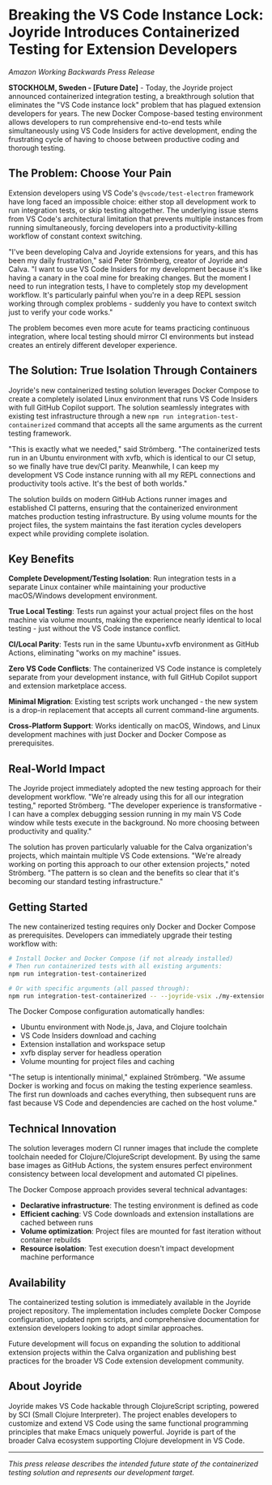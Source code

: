# Breaking the VS Code Instance Lock: Joyride Introduces Containerized Testing for Extension Developers

*Amazon Working Backwards Press Release*

**STOCKHOLM, Sweden - [Future Date]** - Today, the Joyride project announced containerized integration testing, a breakthrough solution that eliminates the "VS Code instance lock" problem that has plagued extension developers for years. The new Docker Compose-based testing environment allows developers to run comprehensive end-to-end tests while simultaneously using VS Code Insiders for active development, ending the frustrating cycle of having to choose between productive coding and thorough testing.

## The Problem: Choose Your Pain

Extension developers using VS Code's `@vscode/test-electron` framework have long faced an impossible choice: either stop all development work to run integration tests, or skip testing altogether. The underlying issue stems from VS Code's architectural limitation that prevents multiple instances from running simultaneously, forcing developers into a productivity-killing workflow of constant context switching.

"I've been developing Calva and Joyride extensions for years, and this has been my daily frustration," said Peter Strömberg, creator of Joyride and Calva. "I want to use VS Code Insiders for my development because it's like having a canary in the coal mine for breaking changes. But the moment I need to run integration tests, I have to completely stop my development workflow. It's particularly painful when you're in a deep REPL session working through complex problems - suddenly you have to context switch just to verify your code works."

The problem becomes even more acute for teams practicing continuous integration, where local testing should mirror CI environments but instead creates an entirely different developer experience.

## The Solution: True Isolation Through Containers

Joyride's new containerized testing solution leverages Docker Compose to create a completely isolated Linux environment that runs VS Code Insiders with full GitHub Copilot support. The solution seamlessly integrates with existing test infrastructure through a new `npm run integration-test-containerized` command that accepts all the same arguments as the current testing framework.

"This is exactly what we needed," said Strömberg. "The containerized tests run in an Ubuntu environment with xvfb, which is identical to our CI setup, so we finally have true dev/CI parity. Meanwhile, I can keep my development VS Code instance running with all my REPL connections and productivity tools active. It's the best of both worlds."

The solution builds on modern GitHub Actions runner images and established CI patterns, ensuring that the containerized environment matches production testing infrastructure. By using volume mounts for the project files, the system maintains the fast iteration cycles developers expect while providing complete isolation.

## Key Benefits

**Complete Development/Testing Isolation**: Run integration tests in a separate Linux container while maintaining your productive macOS/Windows development environment.

**True Local Testing**: Tests run against your actual project files on the host machine via volume mounts, making the experience nearly identical to local testing - just without the VS Code instance conflict.

**CI/Local Parity**: Tests run in the same Ubuntu+xvfb environment as GitHub Actions, eliminating "works on my machine" issues.

**Zero VS Code Conflicts**: The containerized VS Code instance is completely separate from your development instance, with full GitHub Copilot support and extension marketplace access.

**Minimal Migration**: Existing test scripts work unchanged - the new system is a drop-in replacement that accepts all current command-line arguments.

**Cross-Platform Support**: Works identically on macOS, Windows, and Linux development machines with just Docker and Docker Compose as prerequisites.

## Real-World Impact

The Joyride project immediately adopted the new testing approach for their development workflow. "We're already using this for all our integration testing," reported Strömberg. "The developer experience is transformative - I can have a complex debugging session running in my main VS Code window while tests execute in the background. No more choosing between productivity and quality."

The solution has proven particularly valuable for the Calva organization's projects, which maintain multiple VS Code extensions. "We're already working on porting this approach to our other extension projects," noted Strömberg. "The pattern is so clean and the benefits so clear that it's becoming our standard testing infrastructure."

## Getting Started

The new containerized testing requires only Docker and Docker Compose as prerequisites. Developers can immediately upgrade their testing workflow with:

```bash
# Install Docker and Docker Compose (if not already installed)
# Then run containerized tests with all existing arguments:
npm run integration-test-containerized

# Or with specific arguments (all passed through):
npm run integration-test-containerized -- --joyride-vsix ./my-extension.vsix
```

The Docker Compose configuration automatically handles:
- Ubuntu environment with Node.js, Java, and Clojure toolchain
- VS Code Insiders download and caching
- Extension installation and workspace setup
- xvfb display server for headless operation
- Volume mounting for project files and caching

"The setup is intentionally minimal," explained Strömberg. "We assume Docker is working and focus on making the testing experience seamless. The first run downloads and caches everything, then subsequent runs are fast because VS Code and dependencies are cached on the host volume."

## Technical Innovation

The solution leverages modern CI runner images that include the complete toolchain needed for Clojure/ClojureScript development. By using the same base images as GitHub Actions, the system ensures perfect environment consistency between local development and automated CI pipelines.

The Docker Compose approach provides several technical advantages:
- **Declarative infrastructure**: The testing environment is defined as code
- **Efficient caching**: VS Code downloads and extension installations are cached between runs
- **Volume optimization**: Project files are mounted for fast iteration without container rebuilds
- **Resource isolation**: Test execution doesn't impact development machine performance

## Availability

The containerized testing solution is immediately available in the Joyride project repository. The implementation includes complete Docker Compose configuration, updated npm scripts, and comprehensive documentation for extension developers looking to adopt similar approaches.

Future development will focus on expanding the solution to additional extension projects within the Calva organization and publishing best practices for the broader VS Code extension development community.

## About Joyride

Joyride makes VS Code hackable through ClojureScript scripting, powered by SCI (Small Clojure Interpreter). The project enables developers to customize and extend VS Code using the same functional programming principles that make Emacs uniquely powerful. Joyride is part of the broader Calva ecosystem supporting Clojure development in VS Code.

---

*This press release describes the intended future state of the containerized testing solution and represents our development target.*
